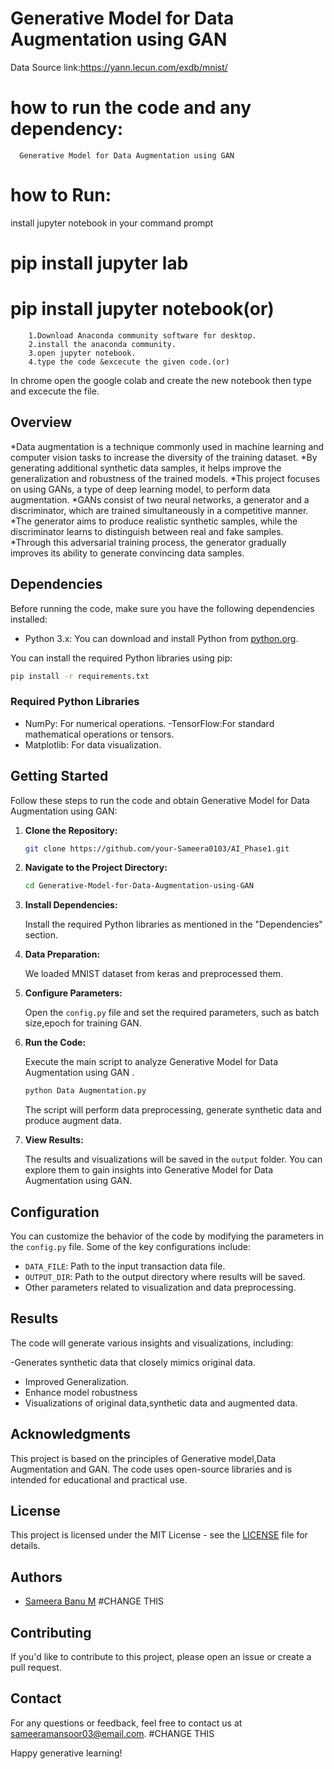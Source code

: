 # Generative Model for Data Augmentation using GAN

Data Source link:https://yann.lecun.com/exdb/mnist/

# how to run the code and any dependency:
      Generative Model for Data Augmentation using GAN

# how to Run:
install jupyter notebook in your command prompt
  # pip install jupyter lab
  # pip install jupyter notebook(or)
        1.Download Anaconda community software for desktop.
        2.install the anaconda community.
        3.open jupyter notebook.
        4.type the code &excecute the given code.(or)
  In chrome open the google colab and create the new notebook then type and excecute the file.

## Overview

*Data augmentation is a technique commonly used in machine learning and computer vision tasks to increase the diversity of the training dataset.
*By generating additional synthetic data samples, it helps improve the generalization and robustness of the trained models.
*This project focuses on using GANs, a type of deep learning model, to perform data augmentation. 
*GANs consist of two neural networks, a generator and a discriminator, which are trained simultaneously in a competitive manner.
*The generator aims to produce realistic synthetic samples, while the discriminator learns to distinguish between real and fake samples.
*Through this adversarial training process, the generator gradually improves its ability to generate convincing data samples.

## Dependencies

Before running the code, make sure you have the following dependencies installed:

- Python 3.x: You can download and install Python from [python.org](https://www.python.org/downloads/).

You can install the required Python libraries using pip:

```bash
pip install -r requirements.txt
```

### Required Python Libraries


- NumPy: For numerical operations.
-TensorFlow:For standard mathematical operations or tensors.
- Matplotlib: For data visualization.


## Getting Started

Follow these steps to run the code and obtain Generative Model for Data Augmentation using GAN:

1. **Clone the Repository:**

   ```bash
   git clone https://github.com/your-Sameera0103/AI_Phase1.git   
   ```

2. **Navigate to the Project Directory:**

   ```bash
   cd Generative-Model-for-Data-Augmentation-using-GAN
   ```

3. **Install Dependencies:**

   Install the required Python libraries as mentioned in the "Dependencies" section.

4. **Data Preparation:**

   We loaded MNIST dataset from keras and preprocessed them.

5. **Configure Parameters:**

   Open the `config.py` file and set the required parameters, such as batch size,epoch for training GAN.

6. **Run the Code:**

   Execute the main script to analyze Generative Model for Data Augmentation using GAN .

   ```bash
   python Data Augmentation.py
   ```

   The script will perform data preprocessing, generate synthetic data and produce augment data.

7. **View Results:**

   The results and visualizations will be saved in the `output` folder. You can explore them to gain insights into Generative Model for Data Augmentation using GAN.

## Configuration

You can customize the behavior of the code by modifying the parameters in the `config.py` file. Some of the key configurations include:

- `DATA_FILE`: Path to the input transaction data file.
- `OUTPUT_DIR`: Path to the output directory where results will be saved.
- Other parameters related to visualization and data preprocessing.

## Results

The code will generate various insights and visualizations, including:

-Generates synthetic data that closely mimics original data.
- Improved Generalization.
- Enhance model robustness
- Visualizations of original data,synthetic data and augmented data.

## Acknowledgments

This project is based on the principles of Generative model,Data Augmentation and GAN. The code uses open-source libraries and is intended for educational and practical use.

## License

This project is licensed under the MIT License - see the [LICENSE](LICENSE) file for details.

## Authors

- [Sameera Banu M](https://github.com/your-Sameera0103)      #CHANGE THIS

## Contributing

If you'd like to contribute to this project, please open an issue or create a pull request.

## Contact

For any questions or feedback, feel free to contact us at [sameeramansoor03@email.com](mailto:sameeramansoor03@email.com).   #CHANGE THIS


Happy generative learning!
